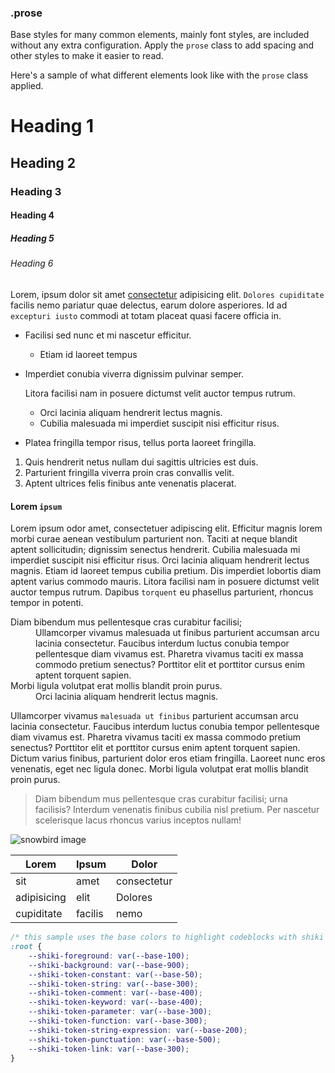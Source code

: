 ### .prose

Base styles for many common elements, mainly font styles, are included without any extra configuration. Apply the `prose` class to add spacing and other styles to make it easier to read.

Here's a sample of what different elements look like with the `prose` class applied.

# Heading 1

## Heading 2

### Heading 3

#### Heading 4

##### Heading 5

###### Heading 6

Lorem, ipsum dolor sit amet [consectetur](#) adipisicing elit. `Dolores cupiditate` facilis nemo pariatur quae delectus, earum dolore asperiores. Id ad `excepturi iusto` commodi at totam placeat quasi facere officia in.

- Facilisi sed nunc et mi nascetur efficitur.
  - Etiam id laoreet tempus
- Imperdiet conubia viverra dignissim pulvinar semper.

  Litora facilisi nam in posuere dictumst velit auctor tempus rutrum.

  - Orci lacinia aliquam hendrerit lectus magnis.
  - Cubilia malesuada mi imperdiet suscipit nisi efficitur risus.

- Platea fringilla tempor risus, tellus porta laoreet fringilla.

1. Quis hendrerit netus nullam dui sagittis ultricies est duis.
2. Parturient fringilla viverra proin cras convallis velit.
3. Aptent ultrices felis finibus ante venenatis placerat.

#### Lorem `ipsum`

Lorem ipsum odor amet, consectetuer adipiscing elit. Efficitur magnis lorem morbi curae aenean vestibulum parturient non. Taciti at neque blandit aptent sollicitudin; dignissim senectus hendrerit. Cubilia malesuada mi imperdiet suscipit nisi efficitur risus. Orci lacinia aliquam hendrerit lectus magnis. Etiam id laoreet tempus cubilia pretium. Dis imperdiet lobortis diam aptent varius commodo mauris. Litora facilisi nam in posuere dictumst velit auctor tempus rutrum. Dapibus `torquent` eu phasellus parturient, rhoncus tempor in potenti.

<dl>
  <dt>Diam bibendum mus pellentesque cras curabitur facilisi;</dt>
  <dd>
    Ullamcorper vivamus malesuada ut finibus parturient accumsan arcu lacinia consectetur. Faucibus interdum luctus conubia tempor pellentesque diam vivamus est. Pharetra vivamus taciti ex massa commodo pretium senectus? Porttitor elit et porttitor cursus enim aptent torquent sapien.
  </dd>
  <dt>Morbi ligula volutpat erat mollis blandit proin purus.</dt>
  <dd>
    Orci lacinia aliquam hendrerit lectus magnis.
  </dd>
</dl>

Ullamcorper vivamus `malesuada ut finibus` parturient accumsan arcu lacinia consectetur. Faucibus interdum luctus conubia tempor pellentesque diam vivamus est. Pharetra vivamus taciti ex massa commodo pretium senectus? Porttitor elit et porttitor cursus enim aptent torquent sapien. Dictum varius finibus, parturient dolor eros etiam fringilla. Laoreet nunc eros venenatis, eget nec ligula donec. Morbi ligula volutpat erat mollis blandit proin purus.

> Diam bibendum mus pellentesque cras curabitur facilisi; urna facilisis? Interdum venenatis finibus cubilia nisl pretium. Per nascetur scelerisque lacus rhoncus varius inceptos nullam!

![snowbird image](https://images.unsplash.com/photo-1679330133692-603088131844?q=20&w=2871&auto=format&fit=crop&ixlib=rb-4.0.3&ixid=M3wxMjA3fDB8MHxwaG90by1wYWdlfHx8fGVufDB8fHx8fA%3D%3D)

<table>
	<thead>
		<tr>
			<th>Lorem</th>
			<th>Ipsum</th>
			<th>Dolor</th>
		</tr>
	</thead>
	<tbody>
		<tr>
			<td>sit</td>
			<td>amet</td>
			<td>consectetur</td>
		</tr>
		<tr>
			<td>adipisicing</td>
			<td>elit</td>
			<td>Dolores</td>
		</tr>
		<tr>
			<td>cupiditate</td>
			<td>facilis</td>
			<td>nemo</td>
		</tr>
	</tbody>
</table>

```css
/* this sample uses the base colors to highlight codeblocks with shiki */
:root {
	--shiki-foreground: var(--base-100);
	--shiki-background: var(--base-900);
	--shiki-token-constant: var(--base-50);
	--shiki-token-string: var(--base-300);
	--shiki-token-comment: var(--base-400);
	--shiki-token-keyword: var(--base-400);
	--shiki-token-parameter: var(--base-300);
	--shiki-token-function: var(--base-300);
	--shiki-token-string-expression: var(--base-200);
	--shiki-token-punctuation: var(--base-500);
	--shiki-token-link: var(--base-300);
}
```
